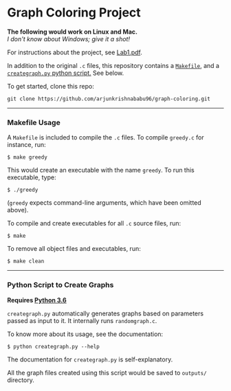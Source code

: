 # Graph Coloring Project

**The following would work on Linux and Mac.** <br/>
*I don't know about Windows; give it a shot!*

For instructions about the project, see [Lab1.pdf](https://github.com/arjunkrishnababu96/graph-coloring/blob/master/Lab1.pdf).

In addition to the original `.c` files, this repository contains a [`Makefile`](#makefile-usage), and a [`creategraph.py` python script.](#python-script-to-create-graphs) See below.

To get started, clone this repo:
```
git clone https://github.com/arjunkrishnababu96/graph-coloring.git
```
---
### Makefile Usage
A `Makefile` is included to compile the `.c` files. To compile `greedy.c` for instance, run:
```
$ make greedy
```
This would create an executable with the name `greedy`. To run this executable, type:
```
$ ./greedy
```

(`greedy` expects command-line arguments, which have been omitted above).

To compile and create executables for all `.c` source files, run:
```
$ make
```

To remove all object files and executables, run:
```
$ make clean
```
---
### Python Script to Create Graphs
**Requires [Python 3.6](https://www.python.org/downloads/release/python-360/)**

`creategraph.py` automatically generates graphs based on parameters passed as input to it. It internally runs `randomgraph.c`.

To know more about its usage, see the documentation:
```
$ python creategraph.py --help
```

The documentation for `creategraph.py` is self-explanatory.

All the graph files created using this script would be saved to `outputs/` directory.

